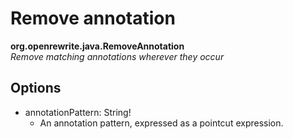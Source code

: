 # Remove annotation

**org.openrewrite.java.RemoveAnnotation**  
_Remove matching annotations wherever they occur_

## Options

* annotationPattern: String!
  * An annotation pattern, expressed as a pointcut expression.


